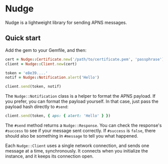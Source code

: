 # Nudge

Nudge is a lightweight library for sending APNS messages.

## Quick start

Add the gem to your Gemfile, and then:

```ruby
cert = Nudge::Certificate.new('/path/to/certificate.pem', 'passphrase')
client = Nudge::Client.new(cert)

token = 'e8e39....'
notif = Nudge::Notification.alert('Hello')

client.send(token, notif)
```

The `Nudge::Notification` class is a helper to format the APNS payload.  If you
prefer, you can format the payload yourself.  In that case, just pass the
payload hash directly to `#send`:

```ruby
client.send(token, { aps: { alert: 'Hello' } })
```

The `#send` method returns a `Nudge::Response`.  You can check the response's
`#success` to see if your message sent correctly.  If `#success` is `false`,
there should also be something in `#message` to tell you what happened.

Each `Nudge::Client` uses a single network connection, and sends one message at
a time, synchronously.  It connects when you initialize the instance, and it
keeps its connection open.


